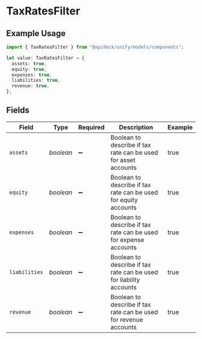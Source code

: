 # TaxRatesFilter

## Example Usage

```typescript
import { TaxRatesFilter } from "@apideck/unify/models/components";

let value: TaxRatesFilter = {
  assets: true,
  equity: true,
  expenses: true,
  liabilities: true,
  revenue: true,
};
```

## Fields

| Field                                                              | Type                                                               | Required                                                           | Description                                                        | Example                                                            |
| ------------------------------------------------------------------ | ------------------------------------------------------------------ | ------------------------------------------------------------------ | ------------------------------------------------------------------ | ------------------------------------------------------------------ |
| `assets`                                                           | *boolean*                                                          | :heavy_minus_sign:                                                 | Boolean to describe if tax rate can be used for asset accounts     | true                                                               |
| `equity`                                                           | *boolean*                                                          | :heavy_minus_sign:                                                 | Boolean to describe if tax rate can be used for equity accounts    | true                                                               |
| `expenses`                                                         | *boolean*                                                          | :heavy_minus_sign:                                                 | Boolean to describe if tax rate can be used for expense accounts   | true                                                               |
| `liabilities`                                                      | *boolean*                                                          | :heavy_minus_sign:                                                 | Boolean to describe if tax rate can be used for liability accounts | true                                                               |
| `revenue`                                                          | *boolean*                                                          | :heavy_minus_sign:                                                 | Boolean to describe if tax rate can be used for revenue accounts   | true                                                               |